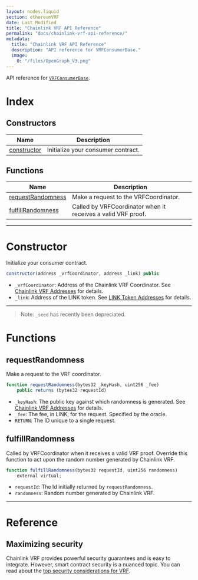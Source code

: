 ```yaml
---
layout: nodes.liquid
section: ethereumVRF
date: Last Modified
title: "Chainlink VRF API Reference"
permalink: "docs/chainlink-vrf-api-reference/"
metadata: 
  title: "Chainlink VRF API Reference"
  description: "API reference for VRFConsumerBase."
  image: 
    0: "/files/OpenGraph_V3.png"
---
```

API reference for <a href="https://github.com/smartcontractkit/chainlink/blob/master/contracts/src/v0.6/VRFConsumerBase.sol" target="_blank">`VRFConsumerBase`</a>.

# Index

## Constructors

| Name                        | Description                        |
| --------------------------- | ---------------------------------- |
| [constructor](#constructor) | Initialize your consumer contract. |

## Functions

| Name                                    | Description                                                  |
| --------------------------------------- | ------------------------------------------------------------ |
| [requestRandomness](#requestrandomness) | Make a request to the VRFCoordinator.                        |
| [fulfillRandomness](#fulfillrandomness) | Called by VRFCoordinator when it receives a valid VRF proof. |

___

# Constructor

Initialize your consumer contract.

```javascript Solidity
constructor(address _vrfCoordinator, address _link) public
```

* `_vrfCoordinator`: Address of the Chainlink VRF Coordinator. See [Chainlink VRF Addresses](../vrf-contracts/) for details.
* `_link`: Address of the LINK token. See [LINK Token Addresses](../link-token-contracts/) for details.

___

> Note: `_seed` has recently been depreciated.
# Functions

## requestRandomness

Make a request to the VRF coordinator.

```javascript Solidity
function requestRandomness(bytes32 _keyHash, uint256 _fee)
    public returns (bytes32 requestId)
```

* `_keyHash`: The public key against which randomness is generated. See [Chainlink VRF Addresses](../vrf-contracts/) for details.
* `_fee`: The fee, in LINK, for the request. Specified by the oracle.
* `RETURN`: The ID unique to a single request.

## fulfillRandomness

Called by VRFCoordinator when it receives a valid VRF proof. Override this function to act upon the random number generated by Chainlink VRF.

```javascript Solidity
function fulfillRandomness(bytes32 requestId, uint256 randomness)
    external virtual;
```

* `requestId`: The Id initially returned by `requestRandomness`.
* `randomness`: Random number generated by Chainlink VRF.
___

# Reference

## Maximizing security

Chainlink VRF provides powerful security guarantees and is easy to integrate. However, smart contract security is a nuanced topic. You can read about the [top security considerations for VRF](../vrf-security-considerations/).
